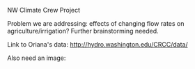 NW Climate Crew Project

Problem we are addressing: effects of changing flow rates on agriculture/irrigation? Further brainstorming needed.

Link to Oriana's data: http://hydro.washington.edu/CRCC/data/

Also need an image:


